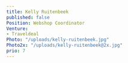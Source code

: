 ```yaml
---
title: Kelly Ruitenbeek
published: false
Position: Webshop Coordinator
Venture:
- Traveldeal
Photo: "/uploads/kelly-ruitenbeek.jpg"
Photo2x: "/uploads/kelly-ruitenbeek@2x.jpg"
prio: 7
---
```


